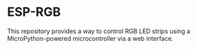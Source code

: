 # ESP-RGB
This repository provides a way to control RGB LED strips using a MicroPython-powered microcontroller via a web interface.
